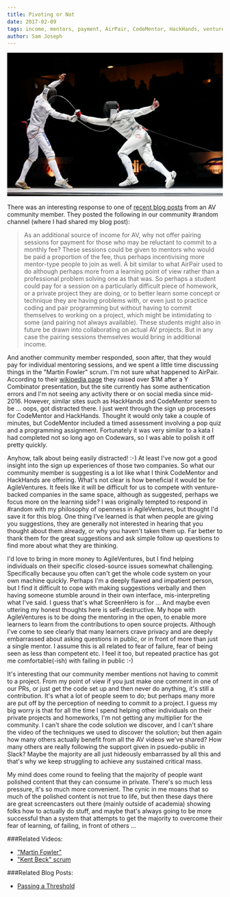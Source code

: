 ```yaml
---
title: Pivoting or Not
date: 2017-02-09
tags: income, mentors, payment, AirPair, CodeMentor, HackHands, venture capitalization 
author: Sam Joseph
---
```


![pivoting](/images/pivoting.jpg)

There was an interesting response to one of [recent blog posts](http://nonprofits.agileventures.org/2017/01/23/passing_a_threshold/) from an AV community member.  They posted the following in our community #random channel (where I had shared my blog post):

> As an additional source of income for AV, why not offer pairing sessions for payment for those who may be reluctant to commit to a monthly fee? These sessions could be given to mentors who would be paid a proportion of the fee, thus perhaps incentivising more mentor-type people to join as well. A bit similar to what AirPair used to do although perhaps more from a learning point of view rather than a professional problem solving one as that was. So perhaps a student could pay for a session on a particularly difficult piece of homework, or a private project they are doing, or to better learn some concept or technique they are having problems with, or even just to practice coding and pair programming but without having to commit themselves to working on a project, which might be intimidating to some (and pairing not always available). These students might also in future be drawn into collaborating on actual AV projects. But in any case the pairing sessions themselves would bring in additional income.

And another community member responded, soon after, that they would pay for individual mentoring sessions, and we spent a little time discussing things in the "Martin Fowler" scrum.  I'm not sure what happened to AirPair.  According to their [wikipedia page](https://en.wikipedia.org/wiki/AirPair) they raised over $1M after a Y Combinator presentation, but the site currently has some authentication errors and I'm not seeing any activity there or on social media since mid-2016.  However, similar sites such as HackHands and CodeMentor seem to be ... oops, got distracted there.  I just went through the sign up processes for CodeMentor and HackHands.  Thought it would only take a couple of minutes, but CodeMentor included a timed assessment involving a pop quiz and a programming assignment.  Fortunately it was very similar to a kata I had completed not so long ago on Codewars, so I was able to polish it off pretty quickly.

Anyhow, talk about being easily distracted! :-) At least I've now got a good insight into the sign up experiences of those two companies.  So what our community member is suggesting is a lot like what I think CodeMentor and HackHands are offering.  What's not clear is how beneficial it would be for AgileVentures.  It feels like it will be difficult for us to compete with venture-backed companies in the same space, although as suggested, perhaps we focus more on the learning side?  I was originally tempted to respond in #random with my philosophy of openness in AgileVentures, but thought I'd save it for this blog.  One thing I've learned is that when people are giving you suggestions, they are generally not interested in hearing that you thought about them already, or why you haven't taken them up.  Far better to thank them for the great suggestions and ask simple follow up questions to find more about what they are thinking.

I'd love to bring in more money to AgileVentures, but I find helping individuals on their specific closed-source issues somewhat challenging.  Specifically because you often can't get the whole code system on your own machine quickly.  Perhaps I'm a deeply flawed and impatient person, but I find it difficult to cope with making suggestions verbally and then having someone stumble around in their own interface, mis-interpreting what I've said.  I guess that's what ScreenHero is for ... And maybe even uttering my honest thoughts here is self-destructive.  My hope with AgileVentures is to be doing the mentoring in the open, to enable more learners to learn from the contributions to open source projects.  Although I've come to see clearly that many learners crave privacy and are deeply embarrassed about asking questions in public, or in front of more than just a single mentor.  I assume this is all related to fear of failure, fear of being seen as less than competent etc.  I feel it too, but repeated practice has got me comfortable(-ish) with failing in public :-)

It's interesting that our community member mentions not having to commit to a project.  From my point of view if you just make one comment in one of our PRs, or just get the code set up and then never do anything, it's still a contribution.  It's what a lot of people seem to do; but perhaps many more are put off by the perception of needing to commit *to* a project.   I guess my big worry is that for all the time I spend helping other individuals on their private projects and homeworks, I'm not getting any multiplier for the community.  I can't share the code solution we discover, and I can't share the video of the techniques we used to discover the solution; but then again how many others actually benefit from all the AV videos we've shared?  How many others are really following the support given in psuedo-public in Slack?  Maybe the majority are all just hideously embarrassed by all this and that's why we keep struggling to achieve any sustained critical mass.

My mind does come round to feeling that the majority of people want polished content that they can consume in private.  There's so much less pressure, it's so much more convenient.  The cynic in me moans that so much of the polished content is not true to life, but then these days there are great screencasters out there (mainly outside of academia) showing folks how to actually do stuff, and maybe that's always going to be more successful than a system that attempts to get the majority to overcome their fear of learning, of failing, in front of others ...


###Related Videos:

* ["Martin Fowler"](https://www.youtube.com/watch?feature=player_embedded&v=zBP6d2a0Rcc)
* ["Kent Beck" scrum](https://www.youtube.com/watch?v=1nqdZoqlH7A)


###Related Blog Posts:

* [Passing a Threshold](http://nonprofits.agileventures.org/2017/01/23/passing_a_threshold/)
